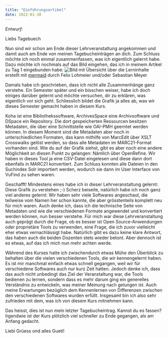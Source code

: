 ```yaml
---
title: "Einführungsartikel"
date: 2022-01-30
---
```

*Entwurf:*

Liebs Tagebuech

Nun sind wir schon am Ende dieser Lehrveranstaltung angekommen und damit auch am Ende von meinen Tagebucheinträgen an dich. Zum Schluss möchte ich noch einmal zusammenfassen, was ich eigentlich gelernt habe.
Dazu möchte ich nochmals auf das Bild eingehen, das ich in meinem Artikel zu Tag 1 eingebunden habe:
![Bild mit Übersicht über die Lerninhalte](https://pad.gwdg.de/uploads/upload_6f65912f937ad0643db6dd982043e148.png)
erstellt mit [mermaid](https://mermaid-js.github.io/mermaid-live-editor) durch Felix Lohmeier und/oder Sebastian Meyer

Damals habe ich geschrieben, dass ich nicht alle Zusammenhänge ganz verstehe. Ein Semester später und ein bisschen weiser, habe ich doch einiges darüber gelernt und möchte versuchen, dir zu erklären, was eigentlich vor sich geht. Schliesslich bildet die Grafik ja alles ab, was wir dieses Semester gemacht haben in diesem Kurs.

Koha ist eine Bibliothekssoftware, ArchivesSpace eine Archivsoftware und DSpace ein Repository. Die dort gespeicherten Ressourcen besitzen Metadaten, die über eine Schnittstelle wie OAI-PMH geerntet werden können. In diesem Moment sind die Metadaten aber noch in unterschiedlichen Formaten, das kann mithilfe von MarcEdit über XSLT Crosswalks gelöst werden, so dass alle Metadaten im MARC21-Format vorhanden sind. Wie du auf der Grafik siehst, gibt es aber noch eine andere Möglichkeit an diesen Punkt zu gelangen: Nämlich über OpenRefine. Wir haben in dieses Tool ja eine CSV-Datei eingelesen und diese dann dort ebenfalls in MARC21 konvertiert. Zum Schluss konnten alle Dateien in den Suchindex Solr importiert werden, wodurch sie dann im User Interface von VuFind zu sehen waren.

Geschafft! Mindestens eines habe ich in dieser Lehrveranstaltung gelernt: Diese Grafik zu verstehen ;-) Scherz beiseite, natürlich habe ich noch ganz viel anderes gelernt: Wir haben sehr viele Softwares angeschaut, die teilweise vom Namen her schon kannte, die aber grösstenteils komplett neu für mich waren. Auch denke ich, dass ich die technische Seite von Metadaten und wie die verschiedenen Formate angewendet und konvertiert werden können, nun besser verstehe. Für mich war diese Lehrveranstaltung auch geprägt durch die Frage, ob es besser ist Open Source-Anwendungen oder proprietäre Tools zu verwenden, eine Frage, die ich zuvor vielleicht eher etwas vernachlässigt habe. Natürlich gibt es dazu keine klare Antwort, das haben auch die beiden Dozenten stets wieder betont. Aber dennoch ist es etwas, auf das ich mich nun mehr achten werde.

Während des Kurses hatte ich zwischendurch etwas Mühe den Überblick zu behalten über die vielen verschiedenen Tools, die wir kennengelernt haben. Es ist mir manchmal einfach etwas schnell gegangen, weil wir für verschiedene Softwares auch nur kurz Zeit hatten. Jedoch denke ich, dass das auch nicht unbedingt das Ziel der Veranstaltung war, die Tools bedienen zu lernen, sondern dass es mehr darum ging ein generelles Verständnis zu entwickeln, was meiner Meinung nach gelungen ist. Auch meine Erwartungen bezüglich dem Kennenlernen von Differenzen zwischen den verschiedenen Softwares wurden erfüllt. Insgesamt bin ich also sehr zufrieden mit dem, was ich von diesem Kurs mitnehmen kann.

Das heisst, dies ist nun mein letzter Tagebucheintrag. Kannst du es fassen? Irgendwie ist der Kurs plötzlich viel schneller zu Ende gegangen, als am Anfang gedacht.

Liebi Grüess ond alles Gueti!
